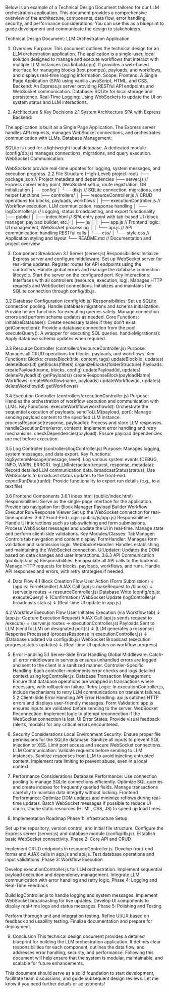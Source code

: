 Below is an example of a Technical Design Document tailored for our LLM orchestration application. This document provides a comprehensive overview of the architecture, components, data flow, error handling, security, and performance considerations. You can use this as a blueprint to guide development and communicate the design to stakeholders.

Technical Design Document: LLM Orchestration Application
1. Overview
Purpose:
 This document outlines the technical design for an LLM orchestration application. The application is a single-user, local solution designed to manage and execute workflows that interact with multiple LLM instances (via kobold.cpp). It provides a web-based interface for managing blocks (text prompts), payloads, and workflows, and displays real-time logging information.
Scope:
Frontend: A Single Page Application (SPA) using vanilla JavaScript, HTML, and CSS.
Backend: An Express.js server providing RESTful API endpoints and WebSocket communication.
Database: SQLite for local storage and persistence.
Real-Time Logging: Using WebSockets to update the UI on system status and LLM interactions.

2. Architecture & Key Decisions
2.1 System Architecture
SPA with Express Backend:


The application is built as a Single Page Application.
The Express server handles API requests, manages WebSocket connections, and orchestrates communication with LLMs.
Database Management:


SQLite is used for a lightweight local database.
A dedicated module (config/db.js) manages connections, migrations, and query execution.
WebSocket Communication:


WebSockets provide real-time updates for logging, system messages, and execution progress.
2.2 File Structure (High-Level)
project-root/
├── package.json             // Project metadata and dependencies
├── server.js                // Express server entry point, WebSocket setup, route registration, DB initialization
├── config/
│   └── db.js                // SQLite connection, migrations, and helper functions
├── controllers/
│   ├── resourceController.js   // CRUD operations for blocks, payloads, workflows
│   ├── executionController.js  // Workflow execution, LLM communication, response handling
│   └── logController.js        // Logging, status broadcasting, and export functionality
├── public/
│   ├── index.html           // SPA entry point with tab-based UI (block manager, payload builder, etc.)
│   ├── js/
│   │   ├── app.js           // Frontend logic: UI management, WebSocket processing
│   │   └── api.js           // API communication: handling RESTful calls
│   └── css/
│       └── style.css        // Application styling and layout
└── README.md                // Documentation and project overview


3. Component Breakdown
3.1 Server (server.js)
Responsibilities:
Initialize Express server and configure middleware.
Set up WebSocket server for real-time updates.
Register routes for API endpoints using the controllers.
Handle global errors and manage the database connection lifecycle.
Start the server on the configured port.
Key Interactions:
Interfaces with all controllers (resource, execution, log).
Manages HTTP requests and WebSocket connections.
Initializes and maintains the SQLite connection through config/db.js.

3.2 Database Configuration (config/db.js)
Responsibilities:
Set up SQLite connection pooling.
Handle database migrations and schema initialization.
Provide helper functions for executing queries safely.
Manage connection errors and perform schema updates as needed.
Core Functions:
initializeDatabase(): Create necessary tables if they don't exist.
getConnection(): Provide a database connection from the pool.
executeQuery(): A wrapper for executing SQL queries.
handleMigrations(): Apply database schema updates when required.

3.3 Resource Controller (controllers/resourceController.js)
Purpose:
 Manages all CRUD operations for blocks, payloads, and workflows.
Key Functions:
Blocks:
createBlock(title, content, tags)
updateBlock(id, updates)
deleteBlock(id)
getBlocks(filters)
organizeBlocks(folderStructure)
Payloads:
createPayload(name, blocks, config)
updatePayload(id, updates)
deletePayload(id)
getPayloads()
createResponseBlock(payloadName)
Workflows:
createWorkflow(name, payloads)
updateWorkflow(id, updates)
deleteWorkflow(id)
getWorkflows()

3.4 Execution Controller (controllers/executionController.js)
Purpose:
 Handles the orchestration of workflow execution and communication with LLMs.
Key Functions:
executeWorkflow(workflowId): Orchestrate the sequential execution of payloads.
sendToLLM(payload, port): Manage sending payload content to the specified LLM instance.
processResponse(response, payloadId): Process and store LLM responses.
handleExecutionError(error, context): Implement error handling and retry mechanisms.
checkDependencies(payload): Ensure payload dependencies are met before execution.

3.5 Log Controller (controllers/logController.js)
Purpose:
 Manages logging, system messages, and data export.
Key Functions:
logSystemMessage(message, level): Log various system events (DEBUG, INFO, WARN, ERROR).
logLLMInteraction(request, response, metadata): Record detailed LLM communication data.
broadcastStatus(status): Use WebSockets to broadcast status updates to the front-end.
exportRunData(runId): Provide functionality to export run details (e.g., to a text file).

3.6 Frontend Components
3.6.1 index.html (public/index.html)
Responsibilities:
Serve as the single-page interface for the application.
Provide tab navigation for:
Block Manager
Payload Builder
Workflow Executor
Run/Response Viewer
Set up the WebSocket connection for real-time updates.
3.6.2 Front-End Logic (public/js/app.js)
Responsibilities:
Handle UI interactions such as tab switching and form submissions.
Process WebSocket messages and update the UI in real-time.
Manage state and perform client-side validations.
Key Modules/Classes:
TabManager: Controls tab navigation and content display.
FormHandler: Manages form validation and submission logic.
WebSocketHandler: Handles establishing and maintaining the WebSocket connection.
UIUpdater: Updates the DOM based on data changes and user interactions.
3.6.3 API Communication (public/js/api.js)
Responsibilities:
Encapsulate all API calls to the backend.
Manage HTTP requests for blocks, payloads, workflows, and runs.
Handle API responses and errors, with retry strategies if needed.

4. Data Flow
4.1 Block Creation Flow
User Action (Form Submission)
    ↓ (app.js: FormHandler)
AJAX Call (api.js: makeRequest to /blocks)
    ↓ (server.js routes → resourceController.js)
Database Write (config/db.js: executeQuery)
    ↓ (Confirmation)
WebSocket Update (logController.js broadcasts status)
    ↓ (Real-time UI update in app.js)

4.2 Workflow Execution Flow
User Initiates Execution (via Workflow tab)
    ↓ (app.js: Capture Execution Request)
AJAX Call (api.js sends request to /execute)
    ↓ (server.js routes → executionController.js)
Payloads Sent to LLM (sendToLLM) on designated port(s)
    ↓ (LLM generates a response)
Response Processed (processResponse in executionController.js)
    ↓ (Database updated via config/db.js)
WebSocket Broadcast (execution progress/status updates)
    ↓ (Real-time UI updates on workflow progress)


5. Error Handling
5.1 Server-Side Error Handling
Global Middleware:
 Catch-all error middleware in server.js ensures unhandled errors are logged and sent to the client in a sanitized manner.
Controller-Specific Handling:
 Each controller implements error checks and logs detailed context using logController.js.
Database Transaction Management:
 Ensure that database operations are wrapped in transactions where necessary, with rollback on failure.
Retry Logic:
 In executionController.js, include mechanisms to retry LLM communications on transient failures.
5.2 Client-Side Error Handling
API Error Handling:
 api.js catches HTTP errors and displays user-friendly messages.
Form Validation:
 app.js ensures inputs are validated before sending to the server.
WebSocket Reconnection:
 Implement logic to attempt reconnection if the WebSocket connection is lost.
UI Error States:
 Provide visual feedback (alerts, modals) for any critical errors encountered.

6. Security Considerations
Local Environment Security:
Ensure proper file permissions for the SQLite database.
Sanitize all inputs to prevent SQL injection or XSS.
Limit port access and secure WebSocket connections.
LLM Communication:
Validate requests before sending to LLM instances.
Sanitize responses from LLM to avoid injecting untrusted content.
Implement rate limiting to prevent abuse, even in a local context.

7. Performance Considerations
Database Performance:
Use connection pooling to manage SQLite connections efficiently.
Optimize SQL queries and create indexes for frequently queried fields.
Manage transactions carefully to maintain data integrity without locking.
Frontend Performance:
Optimize DOM updates and minimize reflows during real-time updates.
Batch WebSocket messages if possible to reduce UI churn.
Cache static resources (HTML, CSS, JS) to speed up load times.

8. Implementation Roadmap
Phase 1: Infrastructure Setup


Set up the repository, version control, and initial file structure.
Configure the Express server (server.js) and database module (config/db.js).
Establish basic WebSocket connectivity.
Phase 2: Core API and CRUD


Implement CRUD endpoints in resourceController.js.
Develop front-end forms and AJAX calls in app.js and api.js.
Test database operations and input validations.
Phase 3: Workflow Execution


Develop executionController.js for LLM orchestration.
Implement sequential payload execution and dependency management.
Integrate LLM communication with error handling and retry logic.
Phase 4: Logging and Real-Time Feedback


Build logController.js to handle logging and system messages.
Implement WebSocket broadcasting for live updates.
Develop UI components to display real-time logs and status messages.
Phase 5: Polishing and Testing


Perform thorough unit and integration testing.
Refine UI/UX based on feedback and usability testing.
Finalize documentation and prepare for deployment.

9. Conclusion
This technical design document provides a detailed blueprint for building the LLM orchestration application. It defines clear responsibilities for each component, outlines the data flow, and addresses error handling, security, and performance. Following this document will help ensure that the system is modular, maintainable, and scalable for future enhancements.

This document should serve as a solid foundation to start development, facilitate team discussions, and guide subsequent design reviews. Let me know if you need further details or adjustments!

